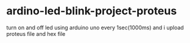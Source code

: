 # ardino-led-blink-project-proteus
turn on and off led  using arduino uno every 1sec(1000ms) and i upload proteus file and hex file
